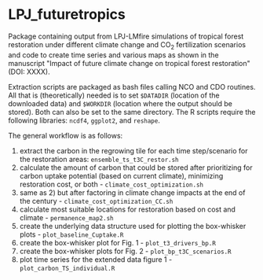# LPJ_futuretropics

Package containing output from LPJ-LMfire simulations of tropical forest restoration under different climate change and CO<sub>2</sub> fertilization scenarios and code to create time series and various maps as shown in the manuscript "Impact of future climate change on tropical forest restoration" (DOI: XXXX).

Extraction scripts are packaged as bash files calling NCO and CDO routines. All that is (theoretically) needed is to set `$DATADIR` (location of the downloaded data) and `$WORKDIR` (location where the output should be stored). Both can also be set to the same directory. The R scripts require the following libraries: `ncdf4`, `ggplot2`, and `reshape`.  

The general workflow is as follows:
1) extract the carbon in the regrowing tile for each time step/scenario for the restoration areas: `ensemble_ts_t3C_restor.sh`
2) calculate the amount of carbon that could be stored after prioritizing for carbon uptake potential (based on current climate), minimizing restoration cost, or both - `climate_cost_optimization.sh`
3) same as 2) but after factoring in climate change impacts at the end of the century - `climate_cost_optimization_CC.sh`
4) calculate most suitable locations for restoration based on cost and climate - `permanence_map2.sh`
5) create the underlying data structure used for plotting the box-whisker plots - `plot_baseline_Cuptake.R`
6) create the box-whisker plot for Fig. 1 - `plot_t3_drivers_bp.R`
7) create the box-whisker plots for Fig. 2 - `plot_bp_t3C_scenarios.R`
8) plot time series for the extended data figure 1 - `plot_carbon_TS_individual.R`

